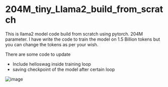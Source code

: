 # 204M_tiny_Llama2_build_from_scratch
This is llama2 model code build from scratch using pytorch. 204M parameter. I have write the code to train the model on 1.5 Billion tokens but you can change the tokens as per your wish.

There are some code to update
* Include helloswag inside training loop
*  saving checkpoint of the model after certain loop

  ![image](https://github.com/user-attachments/assets/b3b471d4-f750-430b-97e9-ff9dfdb7033e)

